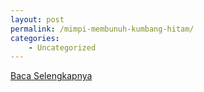 ```yaml
---
layout: post
permalink: /mimpi-membunuh-kumbang-hitam/
categories:
    - Uncategorized
---
```


[Baca Selengkapnya](/06)
